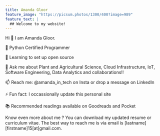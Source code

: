```yaml
---
title: Amanda Gloor
feature_image: "https://picsum.photos/1300/400?image=989"
feature_text: |
  ## Welcome to my website!
---
```


Hi :wave:
I am Amanda Gloor.

:telescope: Python Certified Programmer 

:seedling: Learning to set up open source 

:speech_balloon: Ask me about Plant and Agricultural Science, Cloud Infrastructure, IoT, Software Engineering, Data Analytics and collaborations!!

:mailbox: Reach me: @amanda_in_tech on Insta or drop a message on LinkedIn

:zap: Fun fact: I occassionally update this personal site

:books: Recommended readings available on Goodreads and Pocket

Know even more about me ?
You can download my updated resume or curriculum vitae.
The best way to reach me is via email is [lastname][firstname]15[at]gmail.com.

